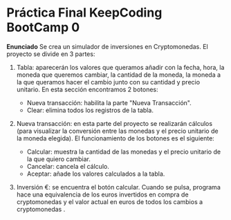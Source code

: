 # Práctica Final KeepCoding BootCamp 0

**Enunciado**
Se crea un simulador de inversiones en Cryptomonedas. El proyecto se divide en 3 partes:

 1. Tabla: aparecerán los valores que queramos añadir con la fecha, hora, la moneda que queremos cambiar, la cantidad de la moneda, la moneda a la que queramos hacer el cambio junto con su cantidad y precio unitario. En esta sección encontramos 2 botones:
	 - Nueva transacción: habilita la parte "Nueva Transacción".
	 - Clear: elimina todos los registros de la tabla.

 2. Nueva transacción: en esta parte del proyecto se realizarán cálculos (para visualizar la conversión entre las monedas y el precio unitario de la moneda elegida). El funcionamiento de los botones es el siguiente:
	 - Calcular: muestra la cantidad de las monedas y el precio unitario de la que quiero cambiar.
	 - Cancelar: cancela el cálculo.
	 - Aceptar: añade los valores calculados a la tabla.
3. Inversión €: se encuentra el botón calcular. Cuando se pulsa, programa hace una equivalencia de los euros invertidos en compra de cryptomonedas y el valor actual en euros de todos los cambios a cryptomonedas . 

